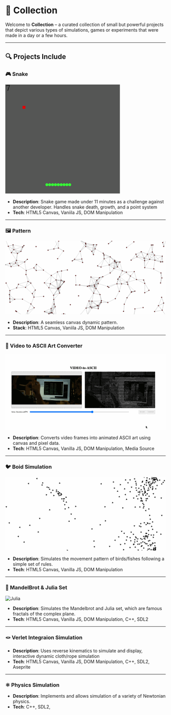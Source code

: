 # 🧩 Collection

Welcome to **Collection** – a curated collection of small but powerful projects that depict various types of simulations, games or experiments that were made in a day or a few hours. 

---

## 🔍 Projects Include

### 🎮 Snake
![Snake Game](./gifs/Snake.gif)

- **Description**: Snake game made under 11 minutes as a challenge against another developer. Handles snake death, growth, and a point system
- **Tech**: HTML5 Canvas, Vaniila JS, DOM Manipulation

---

### 🖼️ Pattern
![Pattern](./gifs/Pattern.gif)

- **Description**: A seamless canvas dynamic pattern.
- **Stack**: HTML5 Canvas, Vaniila JS, DOM Manipulation

---

### 🎥 Video to ASCII Art Converter
![ASCII](./gifs/ASCII.gif)

- **Description**: Converts video frames into animated ASCII art using canvas and pixel data.
- **Tech**: HTML5 Canvas, Vanilla JS, DOM Manipulation, Media Source

---

### 🐦 Boid Simulation
![Boid](./gifs/Boid.gif)

- **Description**: Simulates the movement pattern of birds/fishes following a simple set of rules.
- **Tech**: HTML5 Canvas, Vanilla JS, DOM Manipulation

---

### 🍴 MandelBrot & Julia Set
![Julia](./gifs/Mandelbrot.gif)

- **Description**: Simulates the Mandelbrot and Julia set, which are famous fractals of the complex plane.
- **Tech**: HTML5 Canvas, Vanilla JS, DOM Manipulation, C++, SDL2

---

### 🪢 Verlet Integraion Simulation

- **Description**: Uses reverse kinematics to simulate and display, interactive dynamic cloth/rope simulation
- **Tech**: HTML5 Canvas, Vanilla JS, DOM Manipulation, C++, SDL2, Aseprite

---

### ⚛️ Physics Simulation

- **Description**: Implements and allows simulation of a variety of Newtonian physics.
- **Tech**: C++, SDL2, 
